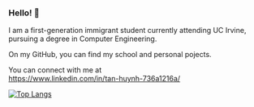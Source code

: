 ### Hello! 👋

I am a first-generation immigrant student currently attending UC Irvine, pursuing a degree in Computer Engineering. 

On my GitHub, you can find my school and personal pojects.

You can connect with me at  
https://www.linkedin.com/in/tan-huynh-736a1216a/

[![Top Langs](https://github-readme-stats.vercel.app/api/top-langs/?username=tanhuynh226&layout=compact)](https://github.com/tanhuynh226?tab=repositories)

<!--
**tanhuynh226/tanhuynh226** is a ✨ _special_ ✨ repository because its `README.md` (this file) appears on your GitHub profile.

Here are some ideas to get you started:

- 🔭 I’m currently working on ...
- 🌱 I’m currently learning ...
- 👯 I’m looking to collaborate on ...
- 🤔 I’m looking for help with ...
- 💬 Ask me about ...
- 📫 How to reach me: ...
- 😄 Pronouns: ...
- ⚡ Fun fact: ...
-->
